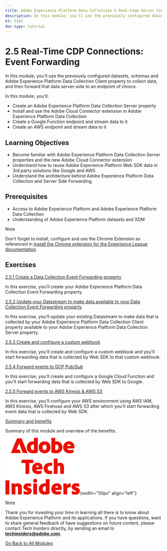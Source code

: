 ```yaml
---
title: Adobe Experience Platform Data Collection & Real-time Server Side Forwarding
description: In this module, you'll use the previously configured datasets, schemas and Adobe Experience Platform Data Collection Server property to collect data, and then forward that data server-side to an endpoint of choice.
kt: 5342
doc-type: tutorial
---
```

# 2.5 Real-Time CDP Connections: Event Forwarding

In this module, you'll use the previously configured datasets, schemas and Adobe Experience Platform Data Collection Client property to collect data, and then forward that data server-side to an endpoint of choice.

In this module, you'll:

- Create an Adobe Experience Platform Data Collection Server property
- Install and use the Adobe Cloud Connector extension in Adobe Experience Platform Data Collection
- Create a Google Function endpoint and stream data to it
- Create an AWS endpoint and stream data to it

## Learning Objectives

- Become familiar with Adobe Experience Platform Data Collection Server properties and the new Adobe Cloud Connector extension 
- Understand how to reuse Adobe Experience Platform Web SDK data in 3rd party solutions like Google and AWS
- Understand the architecture behind Adobe Experience Platform Data Collection and Server Side Forwarding.

## Prerequisites

- Access to Adobe Experience Platform and Adobe Experience Platform Data Collection
- Understanding of Adobe Experience Platform datasets and XDM

>[!NOTE]
>
>Don't forget to install, configure and use the Chrome Extension as referenced in [Install the Chrome extension for the Experience League documentation](../../../getting-started/gettingstarted/ex1.md)

## Exercises

[2.5.1 Create a Data Collection Event Forwarding property](./ex1.md)

In this exercise, you'll create your Adobe Experience Platform Data Collection Event Forwarding property.

[2.5.2 Update your Datastream to make data available to your Data Collection Event Forwarding property](./ex2.md)

In this exercise, you'll update your existing Datastream to make data that is collected by your Adobe Experience Platform Data Collection Client property available to your Adobe Experience Platform Data Collection Server property.

[2.5.3 Create and configure a custom webhook](./ex3.md)

In this exercise, you'll create and configure a custom webhook and you'll start forwarding data that is collected by Web SDK to that custom webhook.

[2.5.4 Forward events to GCP Pub/Sub](./ex4.md)

In this exercise, you'll create and configure a Google Cloud Function and you'll start forwarding data that is collected by Web SDK to Google.

[2.5.5 Forward events to AWS Kinesis & AWS S3](./ex5.md)

In this exercise, you'll configure your AWS environment using AWS IAM, AWS Kinesis, AWS Firehose and AWS S3 after which you'll start forwarding event data that is collected by Web SDK.

[Summary and benefits](./summary.md)

Summary of this module and overview of the benefits.

![Tech Insiders](./../../../../assets/images/techinsiders.png){width="50px" align="left"}

>[!NOTE]
>
>Thank you for investing your time in learning all there is to know about Adobe Experience Platform and its applications. If you have questions, want to share general feedback of have suggestions on future content, please contact Tech Insiders directly, by sending an email to **techinsiders@adobe.com**.

[Go Back to All Modules](./../../../../overview.md)

